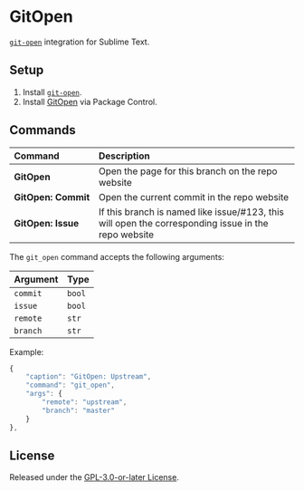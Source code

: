 # GitOpen

[`git-open`](https://github.com/paulirish/git-open) integration for Sublime Text.

## Setup

1. Install [`git-open`](https://github.com/paulirish/git-open).
2. Install [GitOpen](https://packagecontrol.io/packages/GitOpen) via Package Control.

## Commands

Command                     | Description
:---------------------------| :----------
**GitOpen**                 | Open the page for this branch on the repo website
**GitOpen:&nbsp;Commit**    | Open the current commit in the repo website
**GitOpen:&nbsp;Issue**     | If this branch is named like issue/\#123, this will open the corresponding issue in the repo website

The `git_open` command accepts the following arguments:

Argument | Type
:--------|:-----
`commit` | `bool`
`issue` | `bool`
`remote` | `str`
`branch` | `str`

Example:

```js
{
    "caption": "GitOpen: Upstream",
    "command": "git_open",
    "args": {
        "remote": "upstream",
        "branch": "master"
    }
},
```

## License

Released under the [GPL-3.0-or-later License](LICENSE).

